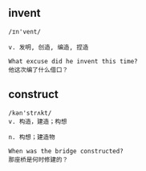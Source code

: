 ## invent
```
/ɪn'vent/

v. 发明, 创造, 编造, 捏造

What excuse did he invent this time?
他这次编了什么借口？
```

## construct
```
/kən'strʌkt/
v. 构造，建造；构想

n. 构想；建造物

When was the bridge constructed?
那座桥是何时修建的？
```